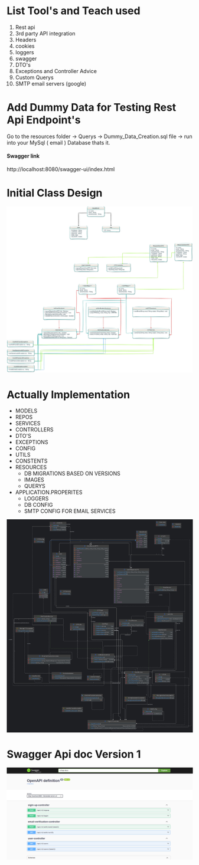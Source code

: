 # List Tool's and Teach used

1. Rest api
2. 3rd party API integration
3. Headers
4. cookies
5. loggers
6. swagger
7. DTO's
8. Exceptions and Controller Advice
9. Custom Querys
10. SMTP email servers (google)


# Add Dummy Data for Testing Rest Api Endpoint's

Go to the resources folder -> Querys -> Dummy_Data_Creation.sql file -> run into your MySql ( email ) Database thats it.


#### Swagger link

http://localhost:8080/swagger-ui/index.html



# Initial Class Design

![LLD IMAGE](src/main/resources/images/email_validation.jpg)

# Actually Implementation

* MODELS
* REPOS
* SERVICES
* CONTROLLERS
* DTO'S
* EXCEPTIONS
* CONFIG
* UTILS
* CONSTENTS
* RESOURCES
  * DB MIGRATIONS BASED ON VERSIONS
  * IMAGES
  * QUERYS
* APPLICATION.PROPERITES
  * LOGGERS
  * DB CONFIG
  * SMTP CONFIG FOR EMAIL SERVICES

![IntiliJ LLD Design Exported](src/main/resources/images/MyProjectFullClassDiagram.jpg)



# Swagger Api doc Version 1


![Swagger API Doc Version 1](src/main/resources/images/Swagger_api_doc.png)

